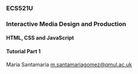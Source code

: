 ### ECS521U
### Interactive Media Design and Production


#### HTML, CSS and JavaScript
#### Tutorial Part 1


María Santamaría
m.santamariagomez@qmul.ac.uk
